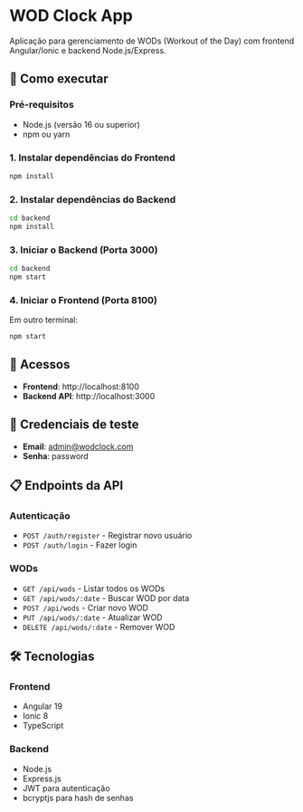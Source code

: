 # WOD Clock App

Aplicação para gerenciamento de WODs (Workout of the Day) com frontend Angular/Ionic e backend Node.js/Express.

## 🚀 Como executar

### Pré-requisitos
- Node.js (versão 16 ou superior)
- npm ou yarn

### 1. Instalar dependências do Frontend
```bash
npm install
```

### 2. Instalar dependências do Backend
```bash
cd backend
npm install
```

### 3. Iniciar o Backend (Porta 3000)
```bash
cd backend
npm start
```

### 4. Iniciar o Frontend (Porta 8100)
Em outro terminal:
```bash
npm start
```

## 📱 Acessos

- **Frontend**: http://localhost:8100
- **Backend API**: http://localhost:3000

## 🔐 Credenciais de teste

- **Email**: admin@wodclock.com
- **Senha**: password

## 📋 Endpoints da API

### Autenticação
- `POST /auth/register` - Registrar novo usuário
- `POST /auth/login` - Fazer login

### WODs
- `GET /api/wods` - Listar todos os WODs
- `GET /api/wods/:date` - Buscar WOD por data
- `POST /api/wods` - Criar novo WOD
- `PUT /api/wods/:date` - Atualizar WOD
- `DELETE /api/wods/:date` - Remover WOD

## 🛠️ Tecnologias

### Frontend
- Angular 19
- Ionic 8
- TypeScript

### Backend
- Node.js
- Express.js
- JWT para autenticação
- bcryptjs para hash de senhas 